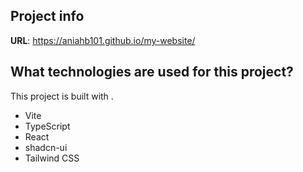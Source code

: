 
## Project info

**URL**: https://aniahb101.github.io/my-website/

## What technologies are used for this project?

This project is built with .

- Vite
- TypeScript 
- React
- shadcn-ui
- Tailwind CSS
